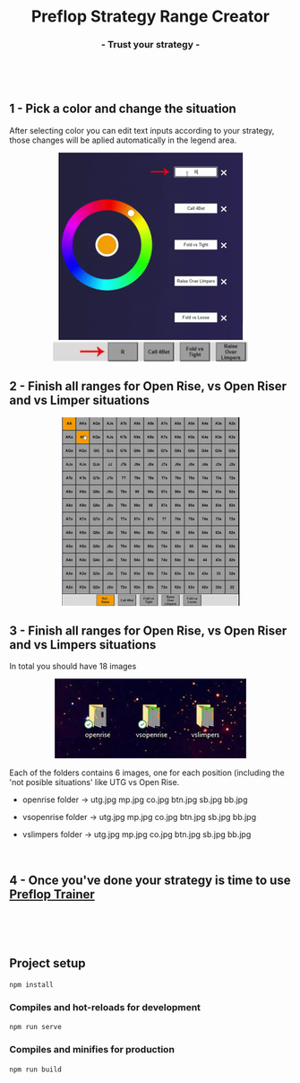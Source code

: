 <h1 align="center">Preflop Strategy Range Creator </h1>
<h3 align="center"> - Trust your strategy - <h3>

  <br>
  <br>
  
## 1 - Pick a color and change the situation
  
  After selecting color you can edit text inputs according to your strategy, those changes will be aplied automatically in the legend area.
  
  <div align="center">
  <img  src="https://github.com/diegolajus/Preflop-Range-Creator/blob/main/src/assets/howoto/howto2.gif">
  </div>
  
  <div align="center">
  <img height="35px" src="https://github.com/diegolajus/Preflop-Range-Creator/blob/main/src/assets/howoto/howto2.5.gif">
  </div>
  
## 2 - Finish all ranges for Open Rise, vs Open Riser and vs Limper situations
  
<div align="center">
<img  src="https://github.com/diegolajus/Preflop-Range-Creator/blob/main/src/assets/howoto/howto4.gif">
</div>
  
## 3 - Finish all ranges for Open Rise, vs Open Riser and vs Limpers situations
  
  In total you should have 18 images
  
<div align="center">
<img  src="https://github.com/diegolajus/Preflop-Range-Creator/blob/main/src/assets/howoto/folders.jpg">
</div>
  
  Each of the folders contains 6 images, one for each position (including the 'not posible situations' like UTG vs Open Rise.
  
  - openrise folder -> utg.jpg mp.jpg co.jpg btn.jpg sb.jpg bb.jpg
  
  - vsopenrise folder -> utg.jpg mp.jpg co.jpg btn.jpg sb.jpg bb.jpg
  
  - vslimpers folder -> utg.jpg mp.jpg co.jpg btn.jpg sb.jpg bb.jpg
  
 <br>
  
## 4 - Once you've done your strategy is time to use [Preflop Trainer](https://github.com/diegolajus/Preflop-Trainer)
  
 <br>
 <br>
 <br>



## Project setup
```
npm install
```

### Compiles and hot-reloads for development
```
npm run serve
```

### Compiles and minifies for production
```
npm run build
```
